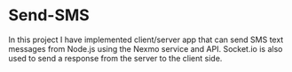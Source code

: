 # Send-SMS

In this project I have implemented client/server app that can send SMS text messages from Node.js using the Nexmo service and API. Socket.io is also used to send a response from the server to the client side.
